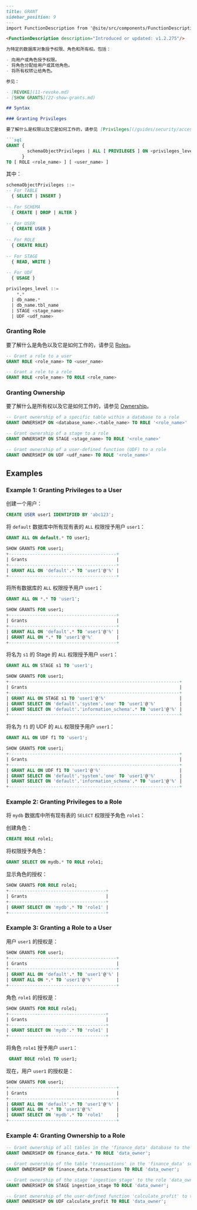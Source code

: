 ```md
---
title: GRANT
sidebar_position: 9
---
import FunctionDescription from '@site/src/components/FunctionDescription';

<FunctionDescription description="Introduced or updated: v1.2.275"/>

为特定的数据库对象授予权限、角色和所有权。包括：

- 向用户或角色授予权限。
- 将角色分配给用户或其他角色。
- 将所有权转让给角色。

参见：

- [REVOKE](11-revoke.md)
- [SHOW GRANTS](22-show-grants.md)

## Syntax

### Granting Privileges

要了解什么是权限以及它是如何工作的，请参见 [Privileges](/guides/security/access-control/privileges)。

```sql
GRANT { 
        schemaObjectPrivileges | ALL [ PRIVILEGES ] ON <privileges_level>
      }
TO [ ROLE <role_name> ] [ <user_name> ]
```

其中：

```sql
schemaObjectPrivileges ::=
-- For TABLE
  { SELECT | INSERT }
  
-- For SCHEMA
  { CREATE | DROP | ALTER }
  
-- For USER
  { CREATE USER }
  
-- For ROLE
  { CREATE ROLE}
  
-- For STAGE
  { READ, WRITE }
           
-- For UDF
  { USAGE }
```

```sql
privileges_level ::=
    *.*
  | db_name.*
  | db_name.tbl_name
  | STAGE <stage_name>
  | UDF <udf_name>
```

### Granting Role

要了解什么是角色以及它是如何工作的，请参见 [Roles](/guides/security/access-control/roles)。

```sql
-- Grant a role to a user
GRANT ROLE <role_name> TO <user_name>

-- Grant a role to a role
GRANT ROLE <role_name> TO ROLE <role_name>
```

### Granting Ownership

要了解什么是所有权以及它是如何工作的，请参见 [Ownership](/guides/security/access-control/ownership)。

```sql
-- Grant ownership of a specific table within a database to a role
GRANT OWNERSHIP ON <database_name>.<table_name> TO ROLE '<role_name>'

-- Grant ownership of a stage to a role
GRANT OWNERSHIP ON STAGE <stage_name> TO ROLE '<role_name>'

-- Grant ownership of a user-defined function (UDF) to a role
GRANT OWNERSHIP ON UDF <udf_name> TO ROLE '<role_name>'
```

## Examples

### Example 1: Granting Privileges to a User

创建一个用户：
```sql
CREATE USER user1 IDENTIFIED BY 'abc123';
```

将 `default` 数据库中所有现有表的 `ALL` 权限授予用户 `user1`：
 
```sql
GRANT ALL ON default.* TO user1;
```

```sql
SHOW GRANTS FOR user1;
+-----------------------------------------+
| Grants                                  |
+-----------------------------------------+
| GRANT ALL ON 'default'.* TO 'user1'@'%' |
+-----------------------------------------+
```

将所有数据库的 `ALL` 权限授予用户 `user1`：

```sql
GRANT ALL ON *.* TO 'user1';
```
```sql
SHOW GRANTS FOR user1;
+-----------------------------------------+
| Grants                                  |
+-----------------------------------------+
| GRANT ALL ON 'default'.* TO 'user1'@'%' |
| GRANT ALL ON *.* TO 'user1'@'%'         |
+-----------------------------------------+
```


将名为 `s1` 的 Stage 的 `ALL` 权限授予用户 `user1`：

```sql
GRANT ALL ON STAGE s1 TO 'user1';
```
```sql
SHOW GRANTS FOR user1;
+-----------------------------------------------------------------+
| Grants                                                          |
+-----------------------------------------------------------------+
| GRANT ALL ON STAGE s1 TO 'user1'@'%'                            |
| GRANT SELECT ON 'default'.'system'.'one' TO 'user1'@'%'         |
| GRANT SELECT ON 'default'.'information_schema'.* TO 'user1'@'%' |
+-----------------------------------------------------------------+
```

将名为 `f1` 的 UDF 的 `ALL` 权限授予用户 `user1`：

```sql
GRANT ALL ON UDF f1 TO 'user1';
```
```sql
SHOW GRANTS FOR user1;
+-----------------------------------------------------------------+
| Grants                                                          |
+-----------------------------------------------------------------+
| GRANT ALL ON UDF f1 TO 'user1'@'%'                              |
| GRANT SELECT ON 'default'.'system'.'one' TO 'user1'@'%'         |
| GRANT SELECT ON 'default'.'information_schema'.* TO 'user1'@'%' |
+-----------------------------------------------------------------+
```

### Example 2: Granting Privileges to a Role

将 `mydb` 数据库中所有现有表的 `SELECT` 权限授予角色 `role1`：

创建角色：
```sql 
CREATE ROLE role1;
```

将权限授予角色：
```sql
GRANT SELECT ON mydb.* TO ROLE role1;
```

显示角色的授权：
```sql
SHOW GRANTS FOR ROLE role1;
+-------------------------------------+
| Grants                              |
+-------------------------------------+
| GRANT SELECT ON 'mydb'.* TO 'role1' |
+-------------------------------------+
```

### Example 3: Granting a Role to a User

用户 `user1` 的授权是：
```sql
SHOW GRANTS FOR user1;
+-----------------------------------------+
| Grants                                  |
+-----------------------------------------+
| GRANT ALL ON 'default'.* TO 'user1'@'%' |
| GRANT ALL ON *.* TO 'user1'@'%'         |
+-----------------------------------------+
```

角色 `role1` 的授权是：
```sql
SHOW GRANTS FOR ROLE role1;
+-------------------------------------+
| Grants                              |
+-------------------------------------+
| GRANT SELECT ON 'mydb'.* TO 'role1' |
+-------------------------------------+
```

将角色 `role1` 授予用户 `user1`：
```sql
 GRANT ROLE role1 TO user1;
```

现在，用户 `user1` 的授权是：
```sql
SHOW GRANTS FOR user1;
+-----------------------------------------+
| Grants                                  |
+-----------------------------------------+
| GRANT ALL ON 'default'.* TO 'user1'@'%' |
| GRANT ALL ON *.* TO 'user1'@'%'         |
| GRANT SELECT ON 'mydb'.* TO 'role1'     |
+-----------------------------------------+
```

### Example 4: Granting Ownership to a Role

```sql
-- Grant ownership of all tables in the 'finance_data' database to the role 'data_owner'
GRANT OWNERSHIP ON finance_data.* TO ROLE 'data_owner';

-- Grant ownership of the table 'transactions' in the 'finance_data' schema to the role 'data_owner'
GRANT OWNERSHIP ON finance_data.transactions TO ROLE 'data_owner';

-- Grant ownership of the stage 'ingestion_stage' to the role 'data_owner'
GRANT OWNERSHIP ON STAGE ingestion_stage TO ROLE 'data_owner';

-- Grant ownership of the user-defined function 'calculate_profit' to the role 'data_owner'
GRANT OWNERSHIP ON UDF calculate_profit TO ROLE 'data_owner';
```